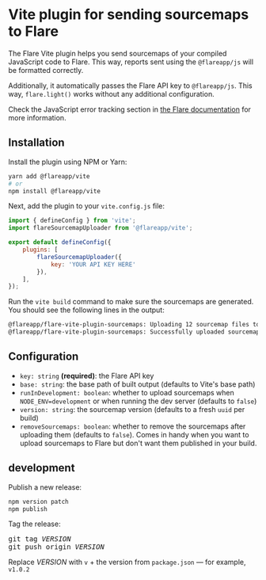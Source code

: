 # Vite plugin for sending sourcemaps to Flare

The Flare Vite plugin helps you send sourcemaps of your compiled JavaScript code to Flare. This way, reports sent using the `@flareapp/js` will be formatted correctly.

Additionally, it automatically passes the Flare API key to `@flareapp/js`. This way, `flare.light()` works without any additional configuration.

Check the JavaScript error tracking section in [the Flare documentation](https://flareapp.io/docs/javascript-error-tracking/installation) for more information.

## Installation

Install the plugin using NPM or Yarn:

```bash
yarn add @flareapp/vite
# or
npm install @flareapp/vite
```
Next, add the plugin to your `vite.config.js` file:

```js
import { defineConfig } from 'vite';
import flareSourcemapUploader from '@flareapp/vite';

export default defineConfig({
    plugins: [
        flareSourcemapUploader({
            key: 'YOUR API KEY HERE'
        }),
    ],
});
```

Run the `vite build` command to make sure the sourcemaps are generated. You should see the following lines in the output:

```bash
@flareapp/flare-vite-plugin-sourcemaps: Uploading 12 sourcemap files to Flare.
@flareapp/flare-vite-plugin-sourcemaps: Successfully uploaded sourcemaps to Flare.
```

## Configuration

- `key: string` **(required)**: the Flare API key 
- `base: string`: the base path of built output (defaults to Vite's base path)
- `runInDevelopment: boolean`: whether to upload sourcemaps when `NODE_ENV=development` or when running the dev server (defaults to `false`)
- `version: string`: the sourcemap version (defaults to a fresh `uuid` per build)
- `removeSourcemaps: boolean`: whether to remove the sourcemaps after uploading them (defaults to `false`). Comes in handy when you want to upload sourcemaps to Flare but don't want them published in your build.

## development

Publish a new release: 

```bash
npm version patch
npm publish
```

Tag the release:

<pre>
git tag <var>VERSION</var>
git push origin <var>VERSION</var>
</pre>

Replace <var>VERSION</var> with `v` + the version from `package.json` — for example, `v1.0.2` 
